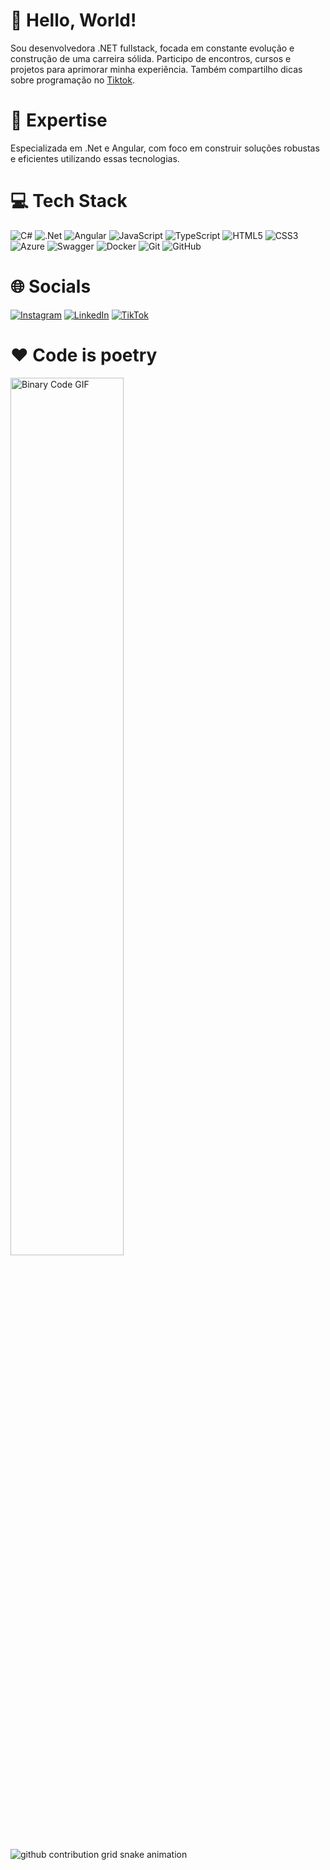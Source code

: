# 👋 Hello, World!

Sou desenvolvedora .NET fullstack, focada em constante evolução e construção de uma carreira sólida. Participo de encontros, cursos e projetos para aprimorar minha experiência. Também compartilho dicas sobre programação no <a href='https://www.tiktok.com/@larasantanadev'>Tiktok</a>.

# 🚀 Expertise
Especializada em .Net e Angular, com foco em construir soluções robustas e eficientes utilizando essas tecnologias.

# 💻 Tech Stack
![C#](https://img.shields.io/badge/c%23-%23239120.svg?style=for-the-badge&logo=csharp&logoColor=white) ![.Net](https://img.shields.io/badge/.NET-5C2D91?style=for-the-badge&logo=.net&logoColor=white) ![Angular](https://img.shields.io/badge/angular-%23DD0031.svg?style=for-the-badge&logo=angular&logoColor=white) ![JavaScript](https://img.shields.io/badge/javascript-%23323330.svg?style=for-the-badge&logo=javascript&logoColor=%23F7DF1E) ![TypeScript](https://img.shields.io/badge/typescript-%23007ACC.svg?style=for-the-badge&logo=typescript&logoColor=white) ![HTML5](https://img.shields.io/badge/html5-%23E34F26.svg?style=for-the-badge&logo=html5&logoColor=white) ![CSS3](https://img.shields.io/badge/css3-%231572B6.svg?style=for-the-badge&logo=css3&logoColor=white) ![Azure](https://img.shields.io/badge/azure-%230072C6.svg?style=for-the-badge&logo=microsoftazure&logoColor=white) ![Swagger](https://img.shields.io/badge/-Swagger-%23Clojure?style=for-the-badge&logo=swagger&logoColor=white) ![Docker](https://img.shields.io/badge/docker-%230db7ed.svg?style=for-the-badge&logo=docker&logoColor=white) ![Git](https://img.shields.io/badge/git-%23F05033.svg?style=for-the-badge&logo=git&logoColor=white) ![GitHub](https://img.shields.io/badge/github-%23121011.svg?style=for-the-badge&logo=github&logoColor=white)

# 🌐 Socials
[![Instagram](https://img.shields.io/badge/Instagram-%23E4405F.svg?logo=Instagram&logoColor=white)](https://www.instagram.com/larasantanadev/) [![LinkedIn](https://img.shields.io/badge/LinkedIn-%230077B5.svg?logo=linkedin&logoColor=white)](https://www.linkedin.com/in/larasantanadev/) [![TikTok](https://img.shields.io/badge/TikTok-%23000000.svg?logo=TikTok&logoColor=white)](https://www.tiktok.com/@larasantanadev)

# ❤ Code is poetry
<p>
   <img src="https://media.giphy.com/media/QpVUMRUJGokfqXyfa1/giphy.gif" alt="Binary Code GIF" border="0" width="60%">
</p>


<picture>
  <source media="(prefers-color-scheme: dark)" srcset="https://raw.githubusercontent.com/lsantanadev/lsantanadev/output/github-contribution-grid-snake-dark.svg">
  <source media="(prefers-color-scheme: light)" srcset="https://raw.githubusercontent.com/lsantanadev/lsantanadev/output/github-contribution-grid-snake.svg">
  <img alt="github contribution grid snake animation" src="https://raw.githubusercontent.com/lsantanadev/lsantanadev/output/github-contribution-grid-snake.svg">
</picture>


